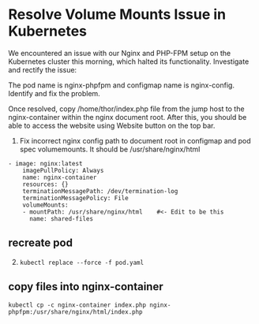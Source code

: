 # Resolve Volume Mounts Issue in Kubernetes
We encountered an issue with our Nginx and PHP-FPM setup on the Kubernetes cluster this morning, which halted its functionality. Investigate and rectify the issue:

The pod name is nginx-phpfpm and configmap name is nginx-config. Identify and fix the problem.

Once resolved, copy /home/thor/index.php file from the jump host to the nginx-container within the nginx document root. After this, you should be able to access the website using Website button on the top bar.

1. Fix incorrect nginx config path to document root in configmap and pod spec volumemounts. It should be 
/usr/share/nginx/html
```
- image: nginx:latest
    imagePullPolicy: Always
    name: nginx-container
    resources: {}
    terminationMessagePath: /dev/termination-log
    terminationMessagePolicy: File
    volumeMounts:
    - mountPath: /usr/share/nginx/html    #<- Edit to be this
      name: shared-files
```
## recreate pod
2. `kubectl replace --force -f pod.yaml`
## copy files into nginx-container
`kubectl cp -c nginx-container index.php nginx-phpfpm:/usr/share/nginx/html/index.php`